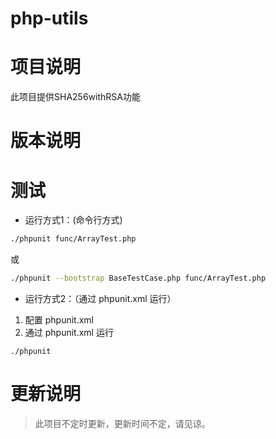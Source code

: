 # php-utils

# 项目说明
此项目提供SHA256withRSA功能

# 版本说明


# 测试

* 运行方式1：(命令行方式)
```bash
./phpunit func/ArrayTest.php
```
或 
```bash
./phpunit --bootstrap BaseTestCase.php func/ArrayTest.php 
```

* 运行方式2：（通过 phpunit.xml 运行）  
 1. 配置 phpunit.xml
 2. 通过 phpunit.xml 运行
 ```
./phpunit
```

# 更新说明
> 此项目不定时更新，更新时间不定，请见谅。
